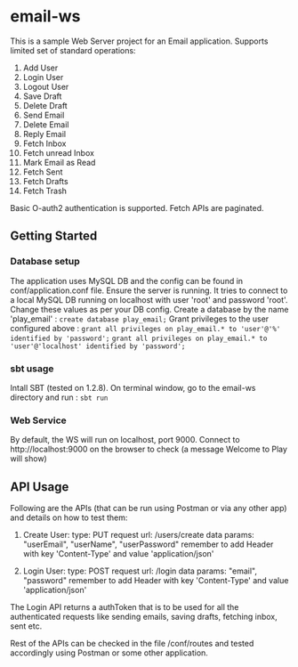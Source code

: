 # email-ws
This is a sample Web Server project for an Email application. Supports limited set of standard operations:

1. Add User
2. Login User
3. Logout User
4. Save Draft
5. Delete Draft 
6. Send Email
7. Delete Email
8. Reply Email
9. Fetch Inbox
10. Fetch unread Inbox
11. Mark Email as Read
12. Fetch Sent
13. Fetch Drafts
14. Fetch Trash 
 
Basic O-auth2 authentication is supported. Fetch APIs are paginated.
 
## Getting Started
 
### Database setup
The application uses MySQL DB and the config can be found in conf/application.conf file.  Ensure the server is running.
It tries to connect to a local MySQL DB running on localhost with user 'root' and password 'root'. Change these values as per your DB config.
Create a database by the name 'play_email' : `create database play_email;`
Grant privileges to the user configured above : 
`grant all privileges on play_email.* to 'user'@'%' identified by 'password';`
`grant all privileges on play_email.* to 'user'@'localhost' identified by 'password';`

### sbt usage
Intall SBT (tested on 1.2.8).
On terminal window, go to the email-ws directory and run : `sbt run`

### Web Service
By default, the WS will run on localhost, port 9000. Connect to http://localhost:9000 on the browser to check (a message Welcome to Play will show)

## API Usage
Following are the APIs (that can be run using Postman or via any other app) and details on how to test them:

1. Create User:
type: PUT request 
url: /users/create
data params: "userEmail", "userName", "userPassword"
remember to add Header with key 'Content-Type' and value 'application/json'

2. Login User:
type: POST request
url: /login
data params: "email", "password"
remember to add Header with key 'Content-Type' and value 'application/json'

The Login API returns a authToken that is to be used for all the authenticated requests like sending emails, saving drafts, fetching inbox, sent etc.

Rest of the APIs can be checked in the file /conf/routes and tested accordingly using Postman or some other application.
